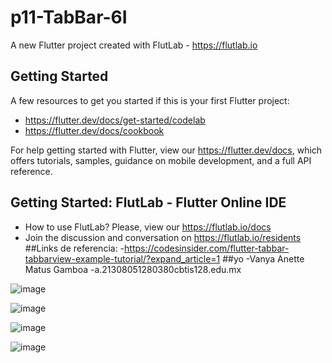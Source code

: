 # p11-TabBar-6I

A new Flutter project created with FlutLab - https://flutlab.io

## Getting Started

A few resources to get you started if this is your first Flutter project:

- https://flutter.dev/docs/get-started/codelab
- https://flutter.dev/docs/cookbook

For help getting started with Flutter, view our
https://flutter.dev/docs, which offers tutorials,
samples, guidance on mobile development, and a full API reference.

## Getting Started: FlutLab - Flutter Online IDE

- How to use FlutLab? Please, view our https://flutlab.io/docs
- Join the discussion and conversation on https://flutlab.io/residents
##Links de referencia:
-https://codesinsider.com/flutter-tabbar-tabbarview-example-tutorial/?expand_article=1
##yo
-Vanya Anette Matus Gamboa
-a.21308051280380cbtis128.edu.mx

![image](https://github.com/MatusG128/p11-TabBar-6I/assets/143744150/28deec06-96ea-40a7-b1fe-cfd991db5c03)

![image](https://github.com/MatusG128/p11-TabBar-6I/assets/143744150/ec25c26b-c0e6-480c-83ab-b4025a0b0666)

![image](https://github.com/MatusG128/p11-TabBar-6I/assets/143744150/d08ad4e9-02ce-4f0f-9500-b841ab1f3033)

![image](https://github.com/MatusG128/p11-TabBar-6I/assets/143744150/accb590d-890e-4410-b4dd-4c53c0aa9e4e)


